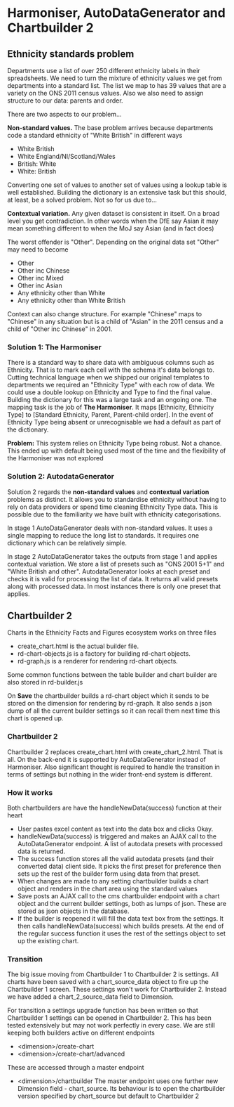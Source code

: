 
# Harmoniser, AutoDataGenerator and Chartbuilder 2

## Ethnicity standards problem

Departments use a list of over 250 different ethnicity labels in their spreadsheets. We need to turn the mixture of ethnicity values we get from departments into a standard list.  The list we map to has 39 values that are a variety on the ONS 2011 census values. Also we also need to assign structure to our data: parents and order. 

There are two aspects to our problem...

**Non-standard values.** The base problem arrives because departments code a standard ethnicity of "White British" in different ways

- White British
- White England/NI/Scotland/Wales
- British: White
- White: British

Converting one set of values to another set of values using a lookup table is well established. Building the dictionary is an extensive task but this should, at least, be a solved problem. Not so for us due to...

**Contextual variation.** Any given dataset is consistent in itself. On a broad level you get contradiction. In other words when the DfE say Asian it may mean something different to when the MoJ say Asian (and in fact does)

The worst offender is "Other". Depending on the original data set "Other" may need to become 

- Other
- Other inc Chinese
- Other inc Mixed
- Other inc Asian
- Any ethnicity other than White
- Any ethnicity other than White British

Context can also change structure. For example "Chinese" maps to "Chinese" in any situation but is a child of "Asian" in the 2011 census and a child of "Other inc Chinese" in 2001.

### Solution 1: The Harmoniser

There is a standard way to share data with ambiguous columns such as Ethnicity. That is to mark each cell with the schema it's data belongs to. Cutting technical language when we shipped our original templates to departments we required an "Ethnicity Type" with each row of data. We could use a double lookup on Ethnicity and Type to find the final value. Building the dictionary for this was a large task and an ongoing one. The mapping task is the job of **The Harmoniser**. It maps [Ethnicity, Ethnicity Type] to [Standard Ethnicity, Parent, Parent-child order]. In the event of Ethnicity Type being absent or unrecognisable we had a default as part of the dictionary. 

**Problem:** This system relies on Ethnicity Type being robust. Not a chance. This ended up with default being used most of the time and the flexibility of the Harmoniser was not explored



### Solution 2: AutodataGenerator

Solution 2 regards the **non-standard values** and **contextual variation** problems as distinct. It allows you to standardise ethnicity without having to rely on data providers or spend time cleaning Ethnicity Type data. This is possible due to the familiarity we have built with ethnicity categorisations. 

In stage 1 AutoDataGenerator deals with non-standard values. It uses a single mapping to reduce the long list to standards.  It requires one dictionary which can be relatively simple.

In stage 2 AutoDataGenerator takes the outputs from stage 1 and applies contextual variation. We store a list of presets such as "ONS 2001 5+1" and "White British and other". AutodataGenerator looks at each preset and checks it is valid for processing the list of data. It returns all valid presets along with processed data. In most instances there is only one preset that applies.



## Chartbuilder 2

Charts in the Ethnicity Facts and Figures ecosystem works on three files

- create_chart.html is the actual builder file. 
- rd-chart-objects.js is a factory for building rd-chart objects.
- rd-graph.js is a renderer for rendering rd-chart objects.

Some common functions between the table builder and chart builder are also stored in rd-builder.js

On **Save** the chartbuilder builds a rd-chart object which it sends to be stored on the dimension for rendering by rd-graph. It also sends a json dump of all the current builder settings so it can recall them next time this chart is opened up.

### Chartbuilder 2 

Chartbuilder 2 replaces create_chart.html with create_chart_2.html. That is all. On the back-end it is supported by AutoDataGenerator instead of Harmoniser. Also significant thought is required to handle the transition in terms of settings but nothing in the wider front-end system is different.

### How it works

Both chartbuilders are have the handleNewData(success) function at their heart

- User pastes excel content as text into the data box and clicks Okay. 
- handleNewData(success) is triggered and makes an AJAX call to the AutoDataGenerator endpoint. A list of autodata presets with processed data is returned. 
- The success function stores all the valid autodata presets (and their converted data) client side. It picks the first preset for preference then sets up the rest of the builder form using data from that preset.
- When changes are made to any setting chartbuilder builds a chart object and renders in the chart area using the standard values
- Save posts an AJAX call to the cms chartbuilder endpoint with a chart object and the current builder settings, both as lumps of json. These are stored as json objects in the database.
- If the builder is reopened it will fill the data text box from the settings. It then calls handleNewData(success) which builds presets. At the end of the regular success function it uses the rest of the settings object to set up the existing chart.

### Transition

The big issue moving from Chartbuilder 1 to Chartbuilder 2 is settings. All charts have been saved with a chart_source_data object to fire up the Chartbuilder 1 screen. These settings won't work for Chartbuilder 2. Instead we have added a chart_2_source_data field to Dimension.

For transition a settings upgrade function has been written so that Chartbuilder 1 settings can be opened in Chartbuilder 2. This has been tested extensively but may not work perfectly in every case.  We are still keeping both builders active on different endpoints

- \<dimension>/create-chart
- \<dimension>/create-chart/advanced

These are accessed through a master endpoint

- \<dimension>/chartbuilder
The master endpoint uses one further new Dimension field - chart_source. Its behaviour is to open the chartbuilder version specified by chart_source but default to Chartbuilder 2






